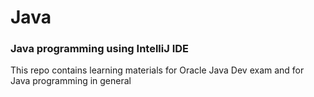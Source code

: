 # Java

### Java programming using IntelliJ IDE

This repo contains learning materials for Oracle Java Dev exam and for Java programming in general
